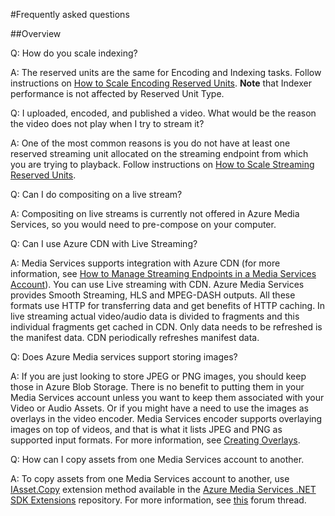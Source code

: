 <properties 
	pageTitle="Frequently asked questions" 
	description="Frequently asked questions (FAQs)" 
	services="media-services" 
	documentationCenter="" 
	authors="Juliako" 
	manager="dwrede" 
	editor=""/>

<tags
	ms.service="media-services"
	ms.date="09/07/2015"
	wacn.date=""/>


#Frequently asked questions  

##Overview

Q: How do you scale indexing?

A: The reserved units are the same for Encoding and Indexing tasks. Follow instructions on [How to Scale Encoding Reserved Units](/documentation/articles/media-services-how-to-scale). **Note** that Indexer performance is not affected by Reserved Unit Type.

Q: I uploaded, encoded, and published a video. What would be the reason the video does not play when I try to stream it? 

A: One of the most common reasons is you do not have at least one reserved streaming unit allocated on the streaming endpoint from which you are trying to playback.  Follow instructions on [How to Scale Streaming Reserved Units](/documentation/articles/media-services-how-to-scale).

Q: Can I do compositing on a live stream? 

A: Compositing on live streams is currently not offered in Azure Media Services, so you would need to pre-compose on your computer.

Q: Can I use Azure CDN with Live Streaming? 

A: Media Services supports integration with Azure CDN (for more information, see [How to Manage Streaming Endpoints in a Media Services Account](/documentation/articles/media-services-manage-origins#enable_cdn)).  You can use Live streaming with CDN. Azure Media Services provides Smooth Streaming, HLS and MPEG-DASH outputs. All these formats use HTTP for transferring data and get benefits of HTTP caching. In live streaming actual video/audio data is divided to fragments and this individual fragments get cached in CDN. Only data needs to be refreshed is the manifest data. CDN periodically refreshes manifest data.

Q: Does Azure Media services support storing images?

A: If you are just looking to store JPEG or PNG images, you should keep those in Azure Blob Storage. There is no benefit to putting them in your Media Services account unless you want to keep them associated with your Video or Audio Assets. Or if you might have a need to use the images as overlays in the video encoder. Media Services encoder supports overlaying images on top of videos, and that is what it lists JPEG and PNG as supported input formats. For more information, see [Creating Overlays](https://msdn.microsoft.com/zh-cn/library/azure/dn640496.aspx).

Q: How can I copy assets from one Media Services account to another. 

A: To copy assets from one Media Services account to another, use [IAsset.Copy](https://github.com/Azure/azure-sdk-for-media-services-extensions/blob/dev/MediaServices.Client.Extensions/IAssetExtensions.cs#L354) extension method available in the [Azure Media Services .NET SDK Extensions](https://github.com/Azure/azure-sdk-for-media-services-extensions/) repository. For more information, see [this](https://social.msdn.microsoft.com/Forums/azure/28912d5d-6733-41c1-b27d-5d5dff2695ca/migrate-media-services-across-subscription?forum=MediaServices) forum thread. 

<!-- deleted by customization

##Media Services learning paths

You can view AMS learning paths here:

- [AMS Live Streaming Workflow](http://azure.microsoft.com/documentation/learning-paths/media-services-streaming-live/)
- [AMS on Demand Streaming Workflow](http://azure.microsoft.com/documentation/learning-paths/media-services-streaming-on-demand/)
-->

